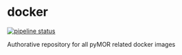 # docker

[![pipeline status](https://zivgitlab.uni-muenster.de/pymor/docker/badges/master/pipeline.svg)](https://zivgitlab.uni-muenster.de/pymor/docker/-/commits/master)

Authorative repository for all pyMOR related docker images
